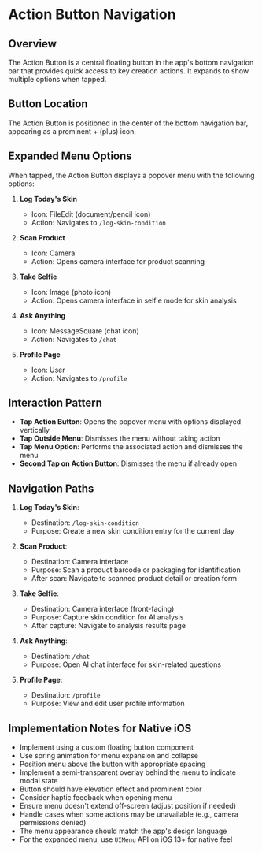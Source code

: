 
# Action Button Navigation

## Overview

The Action Button is a central floating button in the app's bottom navigation bar that provides quick access to key creation actions. It expands to show multiple options when tapped.

## Button Location

The Action Button is positioned in the center of the bottom navigation bar, appearing as a prominent + (plus) icon.

## Expanded Menu Options

When tapped, the Action Button displays a popover menu with the following options:

1. **Log Today's Skin**
   - Icon: FileEdit (document/pencil icon)
   - Action: Navigates to `/log-skin-condition`

2. **Scan Product**
   - Icon: Camera
   - Action: Opens camera interface for product scanning

3. **Take Selfie**
   - Icon: Image (photo icon)
   - Action: Opens camera interface in selfie mode for skin analysis

4. **Ask Anything**
   - Icon: MessageSquare (chat icon)
   - Action: Navigates to `/chat`

5. **Profile Page**
   - Icon: User
   - Action: Navigates to `/profile`

## Interaction Pattern

- **Tap Action Button**: Opens the popover menu with options displayed vertically
- **Tap Outside Menu**: Dismisses the menu without taking action
- **Tap Menu Option**: Performs the associated action and dismisses the menu
- **Second Tap on Action Button**: Dismisses the menu if already open

## Navigation Paths

1. **Log Today's Skin**: 
   - Destination: `/log-skin-condition`
   - Purpose: Create a new skin condition entry for the current day

2. **Scan Product**:
   - Destination: Camera interface
   - Purpose: Scan a product barcode or packaging for identification
   - After scan: Navigate to scanned product detail or creation form

3. **Take Selfie**:
   - Destination: Camera interface (front-facing)
   - Purpose: Capture skin condition for AI analysis
   - After capture: Navigate to analysis results page

4. **Ask Anything**:
   - Destination: `/chat`
   - Purpose: Open AI chat interface for skin-related questions

5. **Profile Page**:
   - Destination: `/profile`
   - Purpose: View and edit user profile information

## Implementation Notes for Native iOS

- Implement using a custom floating button component
- Use spring animation for menu expansion and collapse
- Position menu above the button with appropriate spacing
- Implement a semi-transparent overlay behind the menu to indicate modal state
- Button should have elevation effect and prominent color
- Consider haptic feedback when opening menu
- Ensure menu doesn't extend off-screen (adjust position if needed)
- Handle cases when some actions may be unavailable (e.g., camera permissions denied)
- The menu appearance should match the app's design language
- For the expanded menu, use `UIMenu` API on iOS 13+ for native feel
